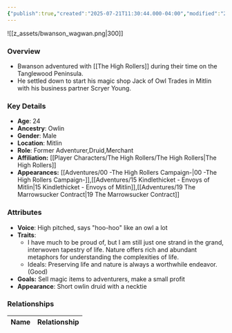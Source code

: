 ```yaml
---
{"publish":true,"created":"2025-07-21T11:30:44.000-04:00","modified":"2025-10-03T15:48:54.691-04:00","published":"2025-10-03T15:48:54.691-04:00","cssclasses":"","Age":"24","Ancestry":"Owlin","Gender":"Male","Location":["Mitlin"],"Role":["Former Adventurer","Druid","Merchant"],"Affiliation":["[[Player Characters/The High Rollers/The High Rollers]]"],"Appearances":["[[00 -The High Rollers Campaign-]]","[[15 Kindlethicket - Envoys of Mitlin]]","[[19 The Marrowsucker Contract]]"]}
---
```



![[z_assets/bwanson_wagwan.png|300]]

### Overview
- Bwanson adventured with [[The High Rollers]] during their time on the Tanglewood Peninsula.
- He settled down to start his magic shop Jack of Owl Trades in Mitlin with his business partner Scryer Young.

### Key Details
- **Age**: 24
- **Ancestry**: Owlin
- **Gender**: Male
- **Location**: Mitlin
- **Role**: Former Adventurer,Druid,Merchant
- **Affiliation:** [[Player Characters/The High Rollers/The High Rollers\|The High Rollers]]
- **Appearances:** [[Adventures/00 -The High Rollers Campaign-\|00 -The High Rollers Campaign-]],[[Adventures/15 Kindlethicket - Envoys of Mitlin\|15 Kindlethicket - Envoys of Mitlin]],[[Adventures/19 The Marrowsucker Contract\|19 The Marrowsucker Contract]]

### Attributes
- **Voice**: High pitched, says "hoo-hoo" like an owl a lot
- **Traits**: 
	- I have much to be proud of, but I am still just one strand in the grand, interwoven tapestry of life. Nature offers rich and abundant metaphors for understanding the complexities of life.
	- Ideals: Preserving life and nature is always a worthwhile endeavor. (Good)
- **Goals:** Sell magic items to adventurers, make a small profit
- **Appearance**: Short owlin druid with a necktie

### Relationships

| Name  | Relationship |
| ----- | ------------ |
